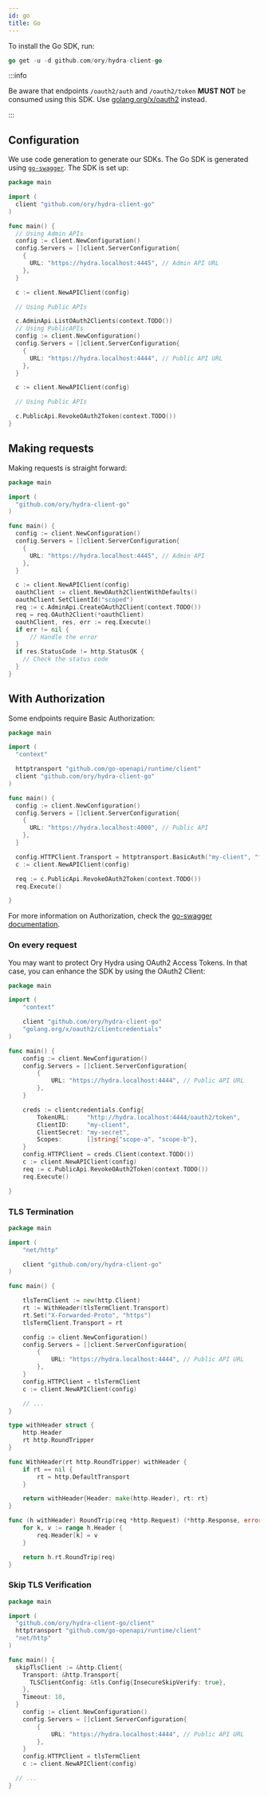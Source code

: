 ```yaml
---
id: go
title: Go
---
```


To install the Go SDK, run:

```go
go get -u -d github.com/ory/hydra-client-go
```

:::info

Be aware that endpoints `/oauth2/auth` and `/oauth2/token` **MUST NOT** be consumed
using this SDK. Use [golang.org/x/oauth2](https://godoc.org/golang.org/x/oauth2)
instead.

:::

## Configuration

We use code generation to generate our SDKs. The Go SDK is generated using
[`go-swagger`](http://goswagger.io). The SDK is set up:

```go
package main

import (
  client "github.com/ory/hydra-client-go"
)

func main() {
  // Using Admin APIs
  config := client.NewConfiguration()
  config.Servers = []client.ServerConfiguration{
    {
      URL: "https://hydra.localhost:4445", // Admin API URL
    },
  }

  c := client.NewAPIClient(config)

  // Using Public APIs

  c.AdminApi.ListOAuth2Clients(context.TODO())
  // Using PublicAPIs
  config := client.NewConfiguration()
  config.Servers = []client.ServerConfiguration{
    {
      URL: "https://hydra.localhost:4444", // Public API URL
    },
  }

  c := client.NewAPIClient(config)

  // Using Public APIs

  c.PublicApi.RevokeOAuth2Token(context.TODO())
}

```

## Making requests

Making requests is straight forward:

```go
package main

import (
  "github.com/ory/hydra-client-go"
)

func main() {
  config := client.NewConfiguration()
  config.Servers = []client.ServerConfiguration{
    {
      URL: "https://hydra.localhost:4445", // Admin API
    },
  }

  c := client.NewAPIClient(config)
  oauthClient := client.NewOAuth2ClientWithDefaults()
  oauthClient.SetClientId("scoped")
  req := c.AdminApi.CreateOAuth2Client(context.TODO())
  req = req.OAuth2Client(*oauthClient)
  oauthClient, res, err := req.Execute()
  if err != nil {
      // Handle the error
  }
  if res.StatusCode != http.StatusOK {
    // Check the status code
  }
}
```

## With Authorization

Some endpoints require Basic Authorization:

```go
package main

import (
  "context"

  httptransport "github.com/go-openapi/runtime/client"
  client "github.com/ory/hydra-client-go"
)

func main() {
  config := client.NewConfiguration()
  config.Servers = []client.ServerConfiguration{
    {
      URL: "https://hydra.localhost:4000", // Public API
    },
  }

  config.HTTPClient.Transport = httptransport.BasicAuth("my-client", "foobar")
  c := client.NewAPIClient(config)

  req := c.PublicApi.RevokeOAuth2Token(context.TODO())
  req.Execute()

}
```

For more information on Authorization, check the
[go-swagger documentation](https://goswagger.io/generate/client.html#authentication).

### On every request

You may want to protect Ory Hydra using OAuth2 Access Tokens. In that case, you
can enhance the SDK by using the OAuth2 Client:

```go
package main

import (
	"context"

	client "github.com/ory/hydra-client-go"
	"golang.org/x/oauth2/clientcredentials"
)

func main() {
	config := client.NewConfiguration()
	config.Servers = []client.ServerConfiguration{
		{
			URL: "https://hydra.localhost:4444", // Public API URL
		},
	}

	creds := clientcredentials.Config{
		TokenURL:     "http://hydra.localhost:4444/oauth2/token",
		ClientID:     "my-client",
		ClientSecret: "my-secret",
		Scopes:       []string{"scope-a", "scope-b"},
	}
	config.HTTPClient = creds.Client(context.TODO())
	c := client.NewAPIClient(config)
	req := c.PublicApi.RevokeOAuth2Token(context.TODO())
	req.Execute()

}
```

### TLS Termination

```go
package main

import (
	"net/http"

	client "github.com/ory/hydra-client-go"
)

func main() {

	tlsTermClient := new(http.Client)
	rt := WithHeader(tlsTermClient.Transport)
	rt.Set("X-Forwarded-Proto", "https")
	tlsTermClient.Transport = rt

	config := client.NewConfiguration()
	config.Servers = []client.ServerConfiguration{
		{
			URL: "https://hydra.localhost:4444", // Public API URL
		},
	}
	config.HTTPClient = tlsTermClient
	c := client.NewAPIClient(config)

	// ...
}

type withHeader struct {
	http.Header
	rt http.RoundTripper
}

func WithHeader(rt http.RoundTripper) withHeader {
	if rt == nil {
		rt = http.DefaultTransport
	}

	return withHeader{Header: make(http.Header), rt: rt}
}

func (h withHeader) RoundTrip(req *http.Request) (*http.Response, error) {
	for k, v := range h.Header {
		req.Header[k] = v
	}

	return h.rt.RoundTrip(req)
}
```

### Skip TLS Verification

```go
package main

import (
  "github.com/ory/hydra-client-go/client"
  httptransport "github.com/go-openapi/runtime/client"
  "net/http"
)

func main() {
  skipTlsClient := &http.Client{
    Transport: &http.Transport{
      TLSClientConfig: &tls.Config{InsecureSkipVerify: true},
    },
    Timeout: 10,
  }
	config := client.NewConfiguration()
	config.Servers = []client.ServerConfiguration{
		{
			URL: "https://hydra.localhost:4444", // Public API URL
		},
	}
	config.HTTPClient = tlsTermClient
	c := client.NewAPIClient(config)

  // ...
}
```
